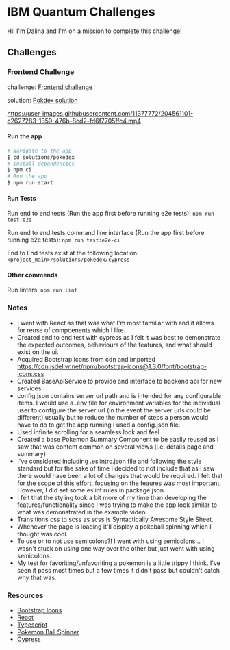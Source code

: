 # IBM Quantum Challenges

Hi! I'm Dalina and I'm on a mission to complete this challenge!

## Challenges

### Frontend Challenge

challenge: [Frontend challenge](https://github.com/dgitty/quantum-careers/tree/master/challenges/frontend)

solution: [Pokdex solution](https://github.com/dgitty/quantum-careers/tree/master/solutions/pokedex)

https://user-images.githubusercontent.com/11377772/204561101-c2627283-1359-476b-8cd2-fd6f7705ffc4.mp4





#### Run the app

```bash
# Navigate to the app
$ cd solutions/pokedex
# Install dependencies
$ npm ci
# Run the app
$ npm run start
```

#### Run Tests

Run end to end tests (Run the app first before running e2e tests): `npm run test:e2e`

Run end to end tests command line interface (Run the app first before running e2e tests): `npm run test:e2e-ci`

End to End tests exist at the following location: `<project_main>/solutions/pokedex/cypress`


#### Other commends

Run linters: `npm run lint`

### Notes

- I went with React as that was what I'm most familiar with and it allows for reuse of compoenents which I like.
- Created end to end test with cypress as I felt it was best to demonstrate the expected outcomes, behaviours of the features, and what should exist on the ui.
- Acquired Bootstrap icons from cdn and imported https://cdn.jsdelivr.net/npm/bootstrap-icons@1.3.0/font/bootstrap-icons.css
- Created BaseApiService to provide and interface to backend api for new services
- config.json contains server url path and is intended for any configurable items. I would use a .env file for environment variables for the individual user to configure the server url (in the event the server urls could be different) usually but to reduce the number of steps a person would have to do to get the app running I used a config.json file.
- Used infinite scrolling for a seamless look and feel
- Created a base Pokemon Summary Component to be easily reused as I saw that was content common on several views (i.e. details page and summary)
- I've considered including .eslintrc.json file and following the style standard but for the sake of time I decided to not include that as I saw there would have been a lot of changes that would be required. I felt that for the scope of this effort, focusing on the feaures was most important. However, I did set some eslint rules in package.json
- I felt that the styling took a bit more of my time than developing the features/functionality since I was trying to make the app look similar to what was demonstrated in the example video.
- Transitions css to scss as scss is Syntactically Awesome Style Sheet.
- Whenever the page is loading it'll display a pokeball spinning which I thought was cool.
- To use or to not use semicolons?! I went with using semicolons... I wasn't stuck on using one way over the other but just went with using semicolons.
- My test for favoriting/unfavoriting a pokemon is a little trippy I think. I've seen it pass most times but a few times it didn't pass but couldn't catch why that was.

### Resources

- [Bootstrap Icons](https://icons.getbootstrap.com/)
- [React](https://reactjs.org/)
- [Typescript](https://www.typescriptlang.org/)
- [Pokemon Ball Spinner](https://www.youtube.com/watch?v=PZzxbhf9KaM)
- [Cypress](https://www.cypress.io/)
